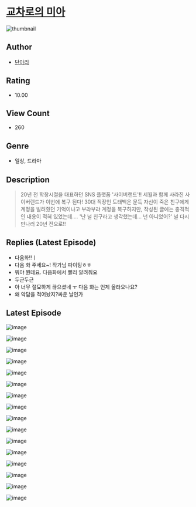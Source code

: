 # [교차로의 미아](https://comic.naver.com/bestChallenge/list?titleId=810086)
![thumbnail](https://image-comic.pstatic.net/user_contents_data/challenge_comic/2023/05/23/246371/upload_7363779257340868705_480x623.jpeg)

## Author
- [단아리](https://comic.naver.com/artistTitle?id=246371)

## Rating
- 10.00

## View Count
- 260

## Genre
- 일상, 드라마

## Description
> 20년 전 학창시절을 대표하던 SNS 플랫폼 '사이버랜드'!! 세월과 함께 사라진 사이버랜드가 이번에 복구 된다! 30대 직장인 도태백은 문득 자신이 죽은 친구에게 계정을 빌려줬던 기억이나고 부랴부랴 계정을 복구하지만, 작성된 글에는 충격적인 내용이 적혀 있었는데…. '난 널 친구라고 생각했는데… 넌 아니었어?' 널 다시 만나러 20년 전으로!!

## Replies (Latest Episode)
- 다음화!!ㅣ
- 다음 화 주세요~! 작가님 파이팅ㅎㅎ
- 뭐야 뭔데요. 다음화에서 빨리 알려줘요
- 두근두근
- 아 너무 절묘하게 끊으셨네 ㅜ 다음 화는 언제 올라오나요?
- 왜 악담을 적어놨지?싸운 날인가

## Latest Episode
![image](https://image-comic.pstatic.net/user_contents_data/challenge_comic/2023/05/23/246371/upload_3775477954384310328.jpeg)

![image](https://image-comic.pstatic.net/user_contents_data/challenge_comic/2023/05/23/246371/upload_7305462440487040050.jpeg)

![image](https://image-comic.pstatic.net/user_contents_data/challenge_comic/2023/05/23/246371/upload_4122825785830028388.jpeg)

![image](https://image-comic.pstatic.net/user_contents_data/challenge_comic/2023/05/23/246371/upload_7018409649814976102.jpeg)

![image](https://image-comic.pstatic.net/user_contents_data/challenge_comic/2023/05/23/246371/upload_4050197747137393458.jpeg)

![image](https://image-comic.pstatic.net/user_contents_data/challenge_comic/2023/05/23/246371/upload_3689121207328913200.jpeg)

![image](https://image-comic.pstatic.net/user_contents_data/challenge_comic/2023/05/23/246371/upload_7292000918586876982.jpeg)

![image](https://image-comic.pstatic.net/user_contents_data/challenge_comic/2023/05/23/246371/upload_3905245615108403255.jpeg)

![image](https://image-comic.pstatic.net/user_contents_data/challenge_comic/2023/05/23/246371/upload_3774409254798255671.jpeg)

![image](https://image-comic.pstatic.net/user_contents_data/challenge_comic/2023/05/23/246371/upload_7017560814825662006.jpeg)

![image](https://image-comic.pstatic.net/user_contents_data/challenge_comic/2023/05/23/246371/upload_3618984481496064867.jpeg)

![image](https://image-comic.pstatic.net/user_contents_data/challenge_comic/2023/05/23/246371/upload_7293076451345315637.jpeg)

![image](https://image-comic.pstatic.net/user_contents_data/challenge_comic/2023/05/23/246371/upload_7005404635740529204.jpeg)

![image](https://image-comic.pstatic.net/user_contents_data/challenge_comic/2023/05/23/246371/upload_3617906948040647479.jpeg)

![image](https://image-comic.pstatic.net/user_contents_data/challenge_comic/2023/05/23/246371/upload_3618419328257635937.jpeg)

![image](https://image-comic.pstatic.net/user_contents_data/challenge_comic/2023/05/23/246371/upload_7003439803294627636.jpeg)
